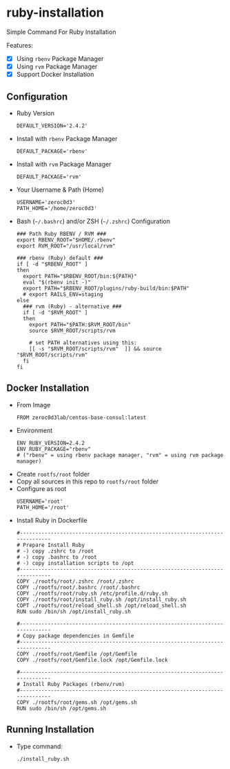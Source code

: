 # ruby-installation
Simple Command For Ruby Installation

Features:
- [X] Using `rbenv` Package Manager
- [X] Using `rvm` Package Manager
- [X] Support Docker Installation

## Configuration
* Ruby Version
  ```
  DEFAULT_VERSION='2.4.2'
  ```
* Install with `rbenv` Package Manager
  ```
  DEFAULT_PACKAGE='rbenv'
  ```
* Install with `rvm` Package Manager
  ```
  DEFAULT_PACKAGE='rvm'
  ```
* Your Username & Path (Home)
  ```
  USERNAME='zeroc0d3'
  PATH_HOME='/home/zeroc0d3'
  ```    
* Bash (`~/.bashrc`) and/or ZSH (`~/.zshrc`) Configuration
  ```
  ### Path Ruby RBENV / RVM ###
  export RBENV_ROOT="$HOME/.rbenv"
  export RVM_ROOT="/usr/local/rvm"

  ### rbenv (Ruby) default ###
  if [ -d "$RBENV_ROOT" ] 
  then
    export PATH="$RBENV_ROOT/bin:${PATH}"
    eval "$(rbenv init -)"
    export PATH="$RBENV_ROOT/plugins/ruby-build/bin:$PATH"
    # export RAILS_ENV=staging
  else
    ### rvm (Ruby) - alternative ###
    if [ -d "$RVM_ROOT" ] 
    then
      export PATH="$PATH:$RVM_ROOT/bin"
      source $RVM_ROOT/scripts/rvm

      # set PATH alternatives using this:
      [[ -s "$RVM_ROOT/scripts/rvm"  ]] && source "$RVM_ROOT/scripts/rvm"
    fi 
  fi
  ```

## Docker Installation
* From Image
  ```
  FROM zeroc0d3lab/centos-base-consul:latest
  ```
* Environment
  ```
  ENV RUBY_VERSION=2.4.2
  ENV RUBY_PACKAGE="rbenv"
  # ("rbenv" = using rbenv package manager, "rvm" = using rvm package manager)
  ```
* Create `rootfs/root` folder
* Copy all sources in this repo to `rootfs/root` folder
* Configure as root 
  ```
  USERNAME='root'
  PATH_HOME='/root'
  ```    
* Install Ruby in Dockerfile
  ```
  #-----------------------------------------------------------------------------
  # Prepare Install Ruby
  # -) copy .zshrc to /root
  # -) copy .bashrc to /root
  # -) copy installation scripts to /opt
  #-----------------------------------------------------------------------------
  COPY ./rootfs/root/.zshrc /root/.zshrc
  COPY ./rootfs/root/.bashrc /root/.bashrc
  COPY ./rootfs/root/ruby.sh /etc/profile.d/ruby.sh
  COPY ./rootfs/root/install_ruby.sh /opt/install_ruby.sh
  COPT ./rootfs/root/reload_shell.sh /opt/reload_shell.sh
  RUN sudo /bin/sh /opt/install_ruby.sh

  #-----------------------------------------------------------------------------
  # Copy package dependencies in Gemfile
  #-----------------------------------------------------------------------------
  COPY ./rootfs/root/Gemfile /opt/Gemfile
  COPY ./rootfs/root/Gemfile.lock /opt/Gemfile.lock

  #-----------------------------------------------------------------------------
  # Install Ruby Packages (rbenv/rvm)
  #-----------------------------------------------------------------------------
  COPY ./rootfs/root/gems.sh /opt/gems.sh
  RUN sudo /bin/sh /opt/gems.sh
  ```
  
## Running Installation
* Type command:
  ```
  ./install_ruby.sh
  ```
